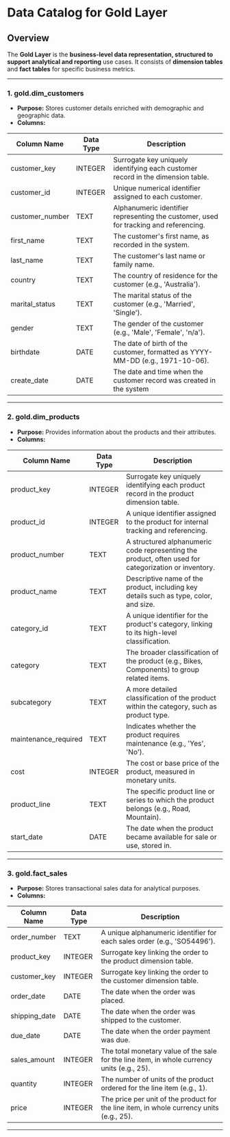 # Data Catalog for Gold Layer

## Overview
The **Gold Layer** is the **business-level data representation, structured to support analytical and reporting** use cases. It consists of **dimension tables** and **fact tables** for specific business metrics.

---

### 1. **gold.dim_customers**
- **Purpose:** Stores customer details enriched with demographic and geographic data.
- **Columns:**

| Column Name      | Data Type     | Description                                                                                   |
|------------------|---------------|-----------------------------------------------------------------------------------------------|
| customer_key     | INTEGER       | Surrogate key uniquely identifying each customer record in the dimension table.               |
| customer_id      | INTEGER       | Unique numerical identifier assigned to each customer.                                        |
| customer_number  | TEXT          | Alphanumeric identifier representing the customer, used for tracking and referencing.         |
| first_name       | TEXT          | The customer's first name, as recorded in the system.                                         |
| last_name        | TEXT          | The customer's last name or family name.                                                      |
| country          | TEXT          | The country of residence for the customer (e.g., 'Australia').                                |
| marital_status   | TEXT          | The marital status of the customer (e.g., 'Married', 'Single').                               |
| gender           | TEXT          | The gender of the customer (e.g., 'Male', 'Female', 'n/a').                                   |
| birthdate        | DATE          | The date of birth of the customer, formatted as YYYY-MM-DD (e.g., 1971-10-06).                |
| create_date      | DATE          | The date and time when the customer record was created in the system                          |

---

### 2. **gold.dim_products**
- **Purpose:** Provides information about the products and their attributes.
- **Columns:**

| Column Name         | Data Type     | Description                                                                                   |
|---------------------|---------------|-----------------------------------------------------------------------------------------------|
| product_key         | INTEGER       | Surrogate key uniquely identifying each product record in the product dimension table.        |
| product_id          | INTEGER       | A unique identifier assigned to the product for internal tracking and referencing.            |
| product_number      | TEXT   | A structured alphanumeric code representing the product, often used for categorization or inventory. |
| product_name        | TEXT          | Descriptive name of the product, including key details such as type, color, and size.         |
| category_id         | TEXT          | A unique identifier for the product's category, linking to its high-level classification.     |
| category            | TEXT          | The broader classification of the product (e.g., Bikes, Components) to group related items.   |
| subcategory         | TEXT          | A more detailed classification of the product within the category, such as product type.      |
| maintenance_required| TEXT          | Indicates whether the product requires maintenance (e.g., 'Yes', 'No').                       |
| cost                | INTEGER       | The cost or base price of the product, measured in monetary units.                            |
| product_line        | TEXT          | The specific product line or series to which the product belongs (e.g., Road, Mountain).      |
| start_date          | DATE          | The date when the product became available for sale or use, stored in.                        |

---

### 3. **gold.fact_sales**
- **Purpose:** Stores transactional sales data for analytical purposes.
- **Columns:**

| Column Name     | Data Type     | Description                                                                                   |
|-----------------|---------------|-----------------------------------------------------------------------------------------------|
| order_number    | TEXT          | A unique alphanumeric identifier for each sales order (e.g., 'SO54496').                      |
| product_key     | INTEGER       | Surrogate key linking the order to the product dimension table.                               |
| customer_key    | INTEGER       | Surrogate key linking the order to the customer dimension table.                              |
| order_date      | DATE          | The date when the order was placed.                                                           |
| shipping_date   | DATE          | The date when the order was shipped to the customer.                                          |
| due_date        | DATE          | The date when the order payment was due.                                                      |
| sales_amount    | INTEGER       | The total monetary value of the sale for the line item, in whole currency units (e.g., 25).   |
| quantity        | INTEGER       | The number of units of the product ordered for the line item (e.g., 1).                       |
| price           | INTEGER       | The price per unit of the product for the line item, in whole currency units (e.g., 25).      |

---